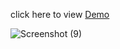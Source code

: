 click here to view  <a href="https://in0d3.csb.app/" > Demo</a>


![Screenshot (9)](https://user-images.githubusercontent.com/74812363/121653678-948e1780-caba-11eb-9fcf-d8f3b44d4d68.png)


